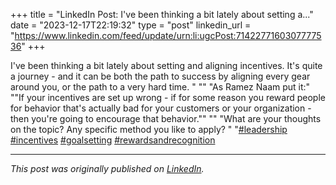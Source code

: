 +++
title = "LinkedIn Post: I've been thinking a bit lately about setting a..."
date = "2023-12-17T22:19:32"
type = "post"
linkedin_url = "https://www.linkedin.com/feed/update/urn:li:ugcPost:7142277160307777536"
+++

I've been thinking a bit lately about setting and aligning incentives. It's quite a journey - and it can be both the path to success by aligning every gear around you, or the path to a very hard time. "
""
"As Ramez Naam put it:"
""If your incentives are set up wrong - if for some reason you reward people for behavior that's actually bad for your customers or your organization - then you're going to encourage that behavior.""
""
"What are your thoughts on the topic? Any specific method you like to apply? "
"[#leadership](https://www.linkedin.com/feed/hashtag/leadership) [#incentives](https://www.linkedin.com/feed/hashtag/incentives) [#goalsetting](https://www.linkedin.com/feed/hashtag/goalsetting) [#rewardsandrecognition](https://www.linkedin.com/feed/hashtag/rewardsandrecognition)

---

*This post was originally published on [LinkedIn](https://www.linkedin.com/in/adrianmoreno/recent-activity/all/).*